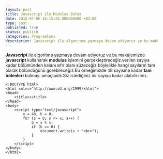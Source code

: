 ```yaml
---
layout: post
title: Javascript ile Modulus Bulma
date: 2015-07-06 16:15:02.000000000 +03:00
type: post
published: true
status: publish
categories: Programlama
description: Javascript ile algoritma yazmaya devam ediyoruz ve bu makalemizde javascript kullanarak modulus işlemini gerçekleştireceğiz.verilen sayıya kadar
---
```


**Javascript** ile algoritma yazmaya devam ediyoruz ve bu makalemizde **javascript** kullanarak **modulus** işlemini gerçekleştireceğiz.verilen sayıya kadar bölümünden kalanı sıfır olanı süzeceğiz böylelikle hangi sayıların tam olarak bölündüğünü görebileceğiz.Bu örneğimizde 48 sayısına kadar **tam bölenleri** bulmayı amaçladık.Siz istediğiniz bir sayıya kadar alabilirsiniz.

    <!DOCTYPE html>
    <html xmlns="http://www.w3.org/1999/xhtml">
    <head>
        <title></title>
    </head>
    <body>
        <script type="text/javascript">
            x = 48; b = 0;
            for (s = 0; s <= x; s++) {
                b = x % s;
                if (b == 0) {
                    document.write(s + "<br>");
                }
            }
        </script>
    </body>
    </html>
